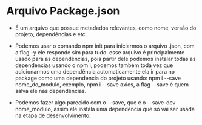 # Arquivo Package.json

* É um arquivo que possue metadados relevantes, como nome, versão do projeto, dependências e etc.

* Podemos usar o comando npm init para iniciarmos o arquivo .json, com a flag -y ele responde sim para tudo.
esse arquivo é principalmente usado para as dependências, pois partir dele podemos instalar todas as dependencias
usando o npm i, podemos também toda vez que adicionarmos uma dependência automaticamente ela ir para no package
como uma dependencia do projeto usando: npm i --save nome_do_modulo, exemplo, npm i --save axios, a flag --save
é quem salva ele nas dependências.

* Podemos fazer algo parecido com o --save, que é o --save-dev nome_modulo, assim ele instala uma dependência
que só vai ser usada na etapa de desenvolvimento.
